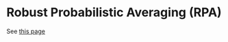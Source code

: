 Robust Probabilistic Averaging (RPA)
====================================

See [this page](https://github.com/antagomir/RPA/wiki)
